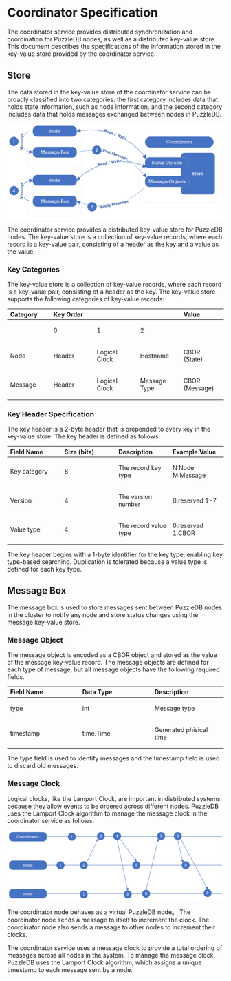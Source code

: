 # Coordinator Specification

The coordinator service provides distributed synchronization and coordination for PuzzleDB nodes, as well as a distributed key-value store. This document describes the specifications of the information stored in the key-value store provided by the coordinator service.

## Store

The data stored in the key-value store of the coordinator service can be broadly classified into two categories: the first category includes data that holds state information, such as node information, and the second category includes data that holds messages exchanged between nodes in PuzzleDB.

![coordinator compo](img/coordinator_compo.png)

The coordinator service provides a distributed key-value store for PuzzleDB nodes. The key-value store is a collection of key-value records, where each record is a key-value pair, consisting of a header as the key and a value as the value.

### Key Categories

The key-value store is a collection of key-value records, where each record is a key-value pair, consisting of a header as the key. The key-value store supports the following categories of key-value records:

<table>
<colgroup>
<col style="width: 20%" />
<col style="width: 20%" />
<col style="width: 20%" />
<col style="width: 20%" />
<col style="width: 20%" />
</colgroup>
<thead>
<tr class="header">
<th style="text-align: left;">Category</th>
<th style="text-align: left;">Key Order</th>
<th style="text-align: left;"></th>
<th style="text-align: left;"></th>
<th style="text-align: left;">Value</th>
</tr>
</thead>
<tbody>
<tr class="odd">
<td style="text-align: left;"></td>
<td style="text-align: left;"><p>0</p></td>
<td style="text-align: left;"><p>1</p></td>
<td style="text-align: left;"><p>2</p></td>
<td style="text-align: left;"></td>
</tr>
<tr class="even">
<td style="text-align: left;"><p>Node</p></td>
<td style="text-align: left;"><p>Header</p></td>
<td style="text-align: left;"><p>Logical Clock</p></td>
<td style="text-align: left;"><p>Hostname</p></td>
<td style="text-align: left;"><p>CBOR (State)</p></td>
</tr>
<tr class="odd">
<td style="text-align: left;"><p>Message</p></td>
<td style="text-align: left;"><p>Header</p></td>
<td style="text-align: left;"><p>Logical Clock</p></td>
<td style="text-align: left;"><p>Message Type</p></td>
<td style="text-align: left;"><p>CBOR (Message)</p></td>
</tr>
</tbody>
</table>

### Key Header Specification

The key header is a 2-byte header that is prepended to every key in the key-value store. The key header is defined as follows:

<table>
<colgroup>
<col style="width: 25%" />
<col style="width: 25%" />
<col style="width: 25%" />
<col style="width: 25%" />
</colgroup>
<thead>
<tr class="header">
<th style="text-align: left;">Field Name</th>
<th style="text-align: left;">Size (bits)</th>
<th style="text-align: left;">Description</th>
<th style="text-align: left;">Example Value</th>
</tr>
</thead>
<tbody>
<tr class="odd">
<td style="text-align: left;"><p>Key category</p></td>
<td style="text-align: left;"><p>8</p></td>
<td style="text-align: left;"><p>The record key type</p></td>
<td style="text-align: left;"><p>N:Node M:Message</p></td>
</tr>
<tr class="even">
<td style="text-align: left;"><p>Version</p></td>
<td style="text-align: left;"><p>4</p></td>
<td style="text-align: left;"><p>The version number</p></td>
<td style="text-align: left;"><p>0:reserved 1-7</p></td>
</tr>
<tr class="odd">
<td style="text-align: left;"><p>Value type</p></td>
<td style="text-align: left;"><p>4</p></td>
<td style="text-align: left;"><p>The record value type</p></td>
<td style="text-align: left;"><p>0:reserved 1:CBOR</p></td>
</tr>
</tbody>
</table>

The key header begins with a 1-byte identifier for the key type, enabling key type-based searching. Duplication is tolerated because a value type is defined for each key type.

## Message Box

The message box is used to store messages sent between PuzzleDB nodes in the cluster to notify any node and store status changes using the message key-value store.

### Message Object

The message object is encoded as a CBOR object and stored as the value of the message key-value record. The message objects are defined for each type of message, but all message objects have the following required fields.

<table>
<colgroup>
<col style="width: 33%" />
<col style="width: 33%" />
<col style="width: 33%" />
</colgroup>
<thead>
<tr class="header">
<th style="text-align: left;">Field Name</th>
<th style="text-align: left;">Data Type</th>
<th style="text-align: left;">Description</th>
</tr>
</thead>
<tbody>
<tr class="odd">
<td style="text-align: left;"><p>type</p></td>
<td style="text-align: left;"><p>int</p></td>
<td style="text-align: left;"><p>Message type</p></td>
</tr>
<tr class="even">
<td style="text-align: left;"><p>timestamp</p></td>
<td style="text-align: left;"><p>time.Time</p></td>
<td style="text-align: left;"><p>Generated phisical time</p></td>
</tr>
</tbody>
</table>

The type field is used to identify messages and the timestamp field is used to discard old messages.

### Message Clock

Logical clocks, like the Lamport Clock, are important in distributed systems because they allow events to be ordered across different nodes. PuzzleDB uses the Lamport Clock algorithm to manage the message clock in the coordinator service as follows:

![coordinator clock](img/coordinator_clock.png)

The coordinator node behaves as a virtual PuzzleDB node。 The coordinator node sends a message to itself to increment the clock. The coordinator node also sends a message to other nodes to increment their clocks.

The coordinator service uses a message clock to provide a total ordering of messages across all nodes in the system. To manage the message clock, PuzzleDB uses the Lamport Clock algorithm, which assigns a unique timestamp to each message sent by a node.
